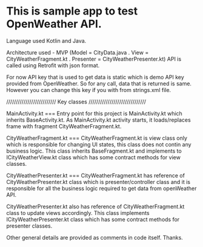 # This is sample app to test OpenWeather API.
Language used Kotlin and Java.

Architecture used - MVP (Model = CityData.java .  View = CityWeatherFragment.kt .   Presenter = CityWeatherPresenter.kt)
API is called using Retrofit with json format.

For now API key that is used to get data is static which is demo API key provided from OpenWeather. So for any call, data that is returned is same. However you can change this key if you with from strings.xml file.

////////////////////////// Key classes //////////////////////////////

MainActivity.kt === Entry point for this project is MainActivity.kt which inherits BaseActivity.kt. 
As MainActivity.kt activity starts, it loads/replaces frame with fragment CityWeatherFragment.kt. 

CityWeatherFragment.kt === CityWeatherFragment.kt is view class only which is responsible for changing UI states, this class does not contin any business logic. This class inherits BaseFragment.kt and implements to ICityWeatherView.kt class which has some contract methods for view classes. 

CityWeatherPresenter.kt === CityWeatherFragment.kt has reference of CityWeatherPresenter.kt class which is presenter/controller class and it is responsible for all the business logic required to get data from openWeather API. 

CityWeatherPresenter.kt also has reference of CityWeatherFragment.kt class to update views accordingly. This class implements ICityWeatherPresenter.kt class which has some contract methods for presenter classes. 

Other general details are provided as comments in code itself.
Thanks.


